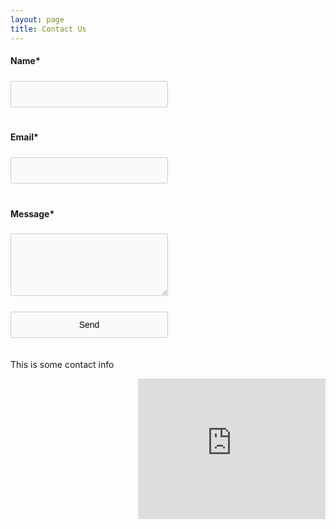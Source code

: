 ```yaml
---
layout: page
title: Contact Us
---
```

<html>
    <head>
        <style>
            input {
                border: 1px solid #ccc;
                padding: 12px;
                margin-top: 5px;
                margin-bottom: 20px;
                background-color: #fafafa;
                font-size: 14px;
                border-radius: 2px;
                width: 50%;
            }
            textarea[type=message] {
                height: 100px;
                border: 1px solid #ccc;
                padding: 12px;
                margin-top: 5px;
                margin-bottom: 20px;
                background-color: #fafafa;
                font-size: 14px;
                border-radius: 2px;
                width: 50%;
            input[type=submit] {
                border: none;
            }
            div.contact_info {
                position: relative;
                bottom: 200px;
                left: 450px;
                width: 300px;
       </style>
    </head>
    </html>
    

    
 <script type="text/javascript">var submitted=false;</script>

<iframe id="hidden_iframe" name="hidden_iframe" onload="submitted&amp;&amp;(window.location=&quot;https://neuroexo.org/thanks/&quot;)" style="display:none"></iframe>

<form action="https://docs.google.com/forms/d/e/1FAIpQLSfzO-mkf1gKY5kpA8piBab6h6KymTF0sMOzfcbuRoEvuL6SOA/formResponse" method="post" target="hidden_iframe" onsubmit="submitted=true;" align="left">
    <label><h4>Name*</h4></label>
    <input name="entry.134554697" type="text" required/>
    <label><h4>Email*</h4></label>
    <input name="entry.17102386" type="email" required/>
    <label><h4>Message*</h4></label>
    <textarea name="entry.616702237" type="message" required></textarea>
    <br>
    <input type="submit" value="Send" />

   </form>
   

<div class="contact_info">
    <p align="left">This is some contact info</p> 
    <iframe src="https://www.google.com/maps/embed?pb=!1m18!1m12!1m3!1d3464.88967405869!2d-95.34373238489242!3d29.72295488200039!2m3!1f0!2f0!3f0!3m2!1i1024!2i768!4f13.1!3m3!1m2!1s0x8640be59dd97a6b5%3A0x5cf93fc344a3f9e9!2sCullen+College+of+Engineering+2%2C+Houston%2C+TX+77004!5e0!3m2!1sen!2sus!4v1560872855810!5m2!1sen!2sus" width="300" height="225" frameborder="0" style="border:0" align="right"  allowfullscreen></iframe>
    </div> 
   
   
    
